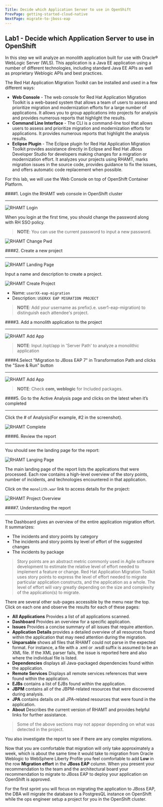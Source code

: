 ```yaml
---
Title: Decide which Application Server to use in OpenShift
PrevPage: getting-started-cloud-native
NextPage: migrate-to-jboss-eap
---
```


## Lab1 - Decide which Application Server to use in OpenShift

In this step we will analyze an monolith application built for use with Oracle® WebLogic Server (WLS). This application is a Java EE application
using a number of different technologies, including standard Java EE APIs as well as proprietary Weblogic APIs and best practices.

The Red Hat Application Migration Toolkit can be installed and used in a few different ways:

* **Web Console** - The web console for Red Hat Application Migration Toolkit is a web-based system that allows a team of users to assess and prioritize migration and modernization efforts for a large number of applications. It allows you to group applications into projects for analysis and provides numerous reports that highlight the results.
* **Command Line Interface** - The CLI is a command-line tool that allows users to assess and prioritize migration and modernization efforts for applications. It provides numerous reports that highlight the analysis results.
* **Eclipse Plugin** - The Eclipse plugin for Red Hat Application Migration Toolkit provides assistance directly in Eclipse and Red Hat JBoss Developer Studio for developers making changes for a migration or modernization effort. It analyzes your projects using RHAMT, marks migration issues in the source code, provides guidance to fix the issues, and offers automatic code replacement when possible.

For this lab, we will use the Web Console on top of OpenShift Container Platform.

####1. Login the RHAMT web console in OpenShift cluster

---

![RHAMT Login](%image_path%rhamt_login.png)

When you login at the first time, you should change the password along with RH SSO policy.

> **NOTE**: You can use the current password to input a new password.

![RHAMT Change Pwd](%image_path%rhamt_change_pwd.png)

####2. Create a new project

---

![RHAMT Landing Page](%image_path%rhamt_landing_page.png)

Input a name and description to create a project. 

![RHAMT Create Project](%image_path%rhamt_create_project.png)

  * Name: `userXX-eap-migration`
  * Description: `USERXX EAP MIGRATION PROJECT`

> **NOTE**: Add your username as prefix(i.e. user1-eap-migration) to distinguish each attendee's project.

####3. Add a monolith application to the project

---

![RHAMT Add App](%image_path%rhamt_add_monolith_app.png)

> **NOTE**: Input /opt/app in 'Server Path' to analyze a monolithic application

####4.Select "Migration to JBoss EAP 7" in Transformation Path and clicks the "Save & Run" button

---

![RHAMT Add App](%image_path%rhamt_check_monolith_app.png)

> **NOTE**: Check **com, weblogic** for Included packages.

####5. Go to the Active Analysis page and clicks on the latest when it’s completed

---

Click the # of Analysis(For example, #2 in the screenshot).

![RHAMT Complete](%image_path%rhamt_complete_analysis.png)

####6. Review the report

---

You should see the landing page for the report:

![RHAMT Langing Page](%image_path%rhamt_result_landing_page.png)

The main landing page of the report lists the applications that were processed. Each row contains a high-level overview of the story points, number of incidents, and technologies encountered in that application.

Click on the `monolith.war` link to access details for the project:

![RHAMT Project Overview](%image_path%rhamt_project_overview.png)

####7. Understanding the report

---

The Dashboard gives an overview of the entire application migration effort. It summarizes:

* The incidents and story points by category
* The incidents and story points by level of effort of the suggested changes
* The incidents by package

> Story points are an abstract metric commonly used in Agile software development to estimate the relative level of effort needed to implement a feature or change.
Red Hat Application Migration Toolkit uses story points to express the level of effort needed to migrate particular application constructs, and the application as a whole.
The level of effort will vary greatly depending on the size and complexity of the application(s) to migrate.

There are several other sub-pages accessible by the menu near the top. Click on each one and observe the results for each of these pages:

* **All Applications** Provides a list of all applications scanned.
* **Dashboard** Provides an overview for a specific application.
* **Issues** Provides a concise summary of all issues that require attention.
* **Application Details** provides a detailed overview of all resources found within the application that may need attention during the migration.
* **Unparsable** shows all files that RHAMT could not parse in the expected format. For instance, a file with a .xml or .wsdl suffix is assumed to be an XML file. If the XML parser fails, the issue is reported here and also where the individual file is listed.
* **Dependencies** displays all Java-packaged dependencies found within the application.
* **Remote Services** Displays all remote services references that were found within the application.
* **EJBs** contains a list of EJBs found within the application.
* **JBPM** contains all of the JBPM-related resources that were discovered during analysis.
* **JPA** contains details on all JPA-related resources that were found in the application.
* **About** Describes the current version of RHAMT and provides helpful links for further assistance.

> Some of the above sections may not appear depending on what was detected in the project.

You also investigate the report to see if there are any complex migrations.

Now that you are comfortable that migration will only take approximately a week, which is about the same time it would take to migration from Oracle Weblogic to WebSphere Liberty Profile you feel comfortable to add **Low** in the row **Migration effort** in the **JBoss EAP** column. When you present your recommendation to the team and the architectural board your recommendation to migrate to JBoss EAP to deploy your application on OpenShift is approved.

For the first sprint you will focus on migrating the application to JBoss EAP, the DBA will migrate the database to a PostgresQL instance on OpenShift while the ops engineer setup a project for you in the OpenShift cluster.
